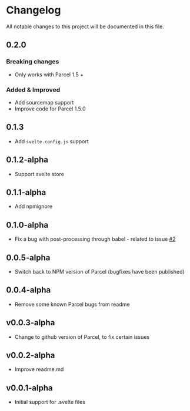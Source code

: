 # Changelog
All notable changes to this project will be documented in this file.

## 0.2.0
### Breaking changes
- Only works with Parcel 1.5 +
### Added & Improved
- Add sourcemap support
- Improve code for Parcel 1.5.0

## 0.1.3
- Add `svelte.config.js` support

## 0.1.2-alpha
- Support svelte store

## 0.1.1-alpha
- Add npmignore

## 0.1.0-alpha
- Fix a bug with post-processing through babel - related to issue [#2](https://github.com/DeMoorJasper/parcel-plugin-svelte/issues/2)

## 0.0.5-alpha
- Switch back to NPM version of Parcel (bugfixes have been published)

## 0.0.4-alpha
- Remove some known Parcel bugs from readme

## v0.0.3-alpha
- Change to github version of Parcel, to fix certain issues

## v0.0.2-alpha
- Improve readme.md

## v0.0.1-alpha
- Initial support for .svelte files
